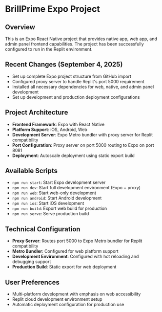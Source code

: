 # BrillPrime Expo Project

## Overview
This is an Expo React Native project that provides native app, web app, and admin panel frontend capabilities. The project has been successfully configured to run in the Replit environment.

## Recent Changes (September 4, 2025)
- Set up complete Expo project structure from GitHub import
- Configured proxy server to handle Replit's port 5000 requirement
- Installed all necessary dependencies for web, native, and admin panel development
- Set up development and production deployment configurations

## Project Architecture
- **Frontend Framework**: Expo with React Native
- **Platform Support**: iOS, Android, Web
- **Development Server**: Expo Metro bundler with proxy server for Replit compatibility
- **Port Configuration**: Proxy server on port 5000 routing to Expo on port 8081
- **Deployment**: Autoscale deployment using static export build

## Available Scripts
- `npm run start`: Start Expo development server
- `npm run dev`: Start full development environment (Expo + proxy)
- `npm run web`: Start web-only development
- `npm run android`: Start Android development
- `npm run ios`: Start iOS development
- `npm run build`: Export web build for production
- `npm run serve`: Serve production build

## Technical Configuration
- **Proxy Server**: Routes port 5000 to Expo Metro bundler for Replit compatibility
- **Metro Bundler**: Configured for web platform support
- **Development Environment**: Configured with hot reloading and debugging support
- **Production Build**: Static export for web deployment

## User Preferences
- Multi-platform development with emphasis on web accessibility
- Replit cloud development environment setup
- Automatic deployment configuration for production use